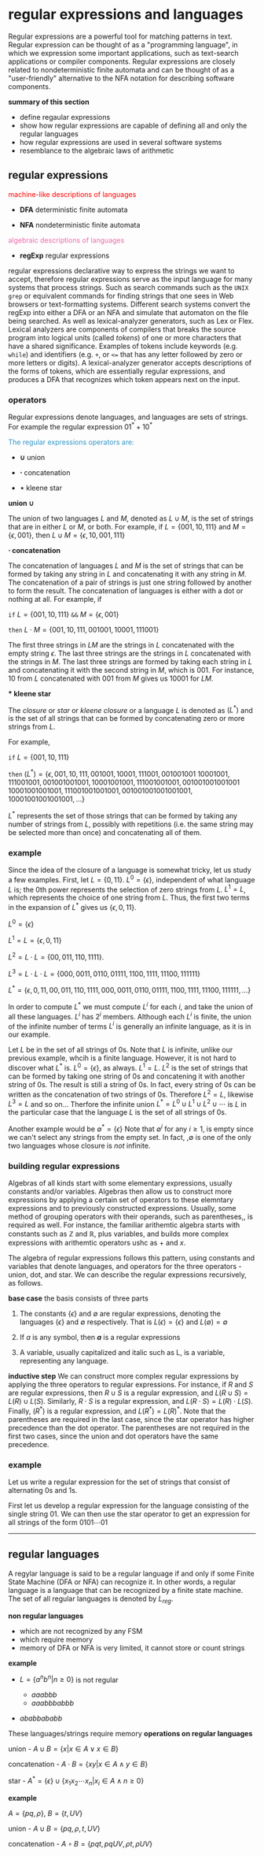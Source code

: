 # regular expressions and languages

Regular expressions are a powerful tool for matching patterns in text.  Regular expression can be thought of as a "programming language", in which we expression some important applications, such as text-search applications or compiler components.  Regular expressions are closely related to nondeterministic finite automata and can be thought of as a "user-friendly" alternative to the NFA notation for describing software components.

**summary of this section**
- define regaular expressions
- show how regular expressions are capable of defining all and only the regular languages
- how regular expressions are used in several software systems
- resemblance to the algebraic laws of arithmetic

## regular expressions

<p style="color:red">machine-like descriptions of languages<p>

- **DFA** deterministic finite automata

- **NFA** nondeterministic finite automata 

<p style="color:rgb(237,106,170)">algebraic descriptions of languages<p>

- **regExp** regular expressions

regular expressions declarative way to express the strings we want to accept, therefore regular expressions serve as the input language for many systems that process strings.  Such as search commands such as the `UNIX grep` or equivalent commands for finding strings that one sees in Web browsers or text-formatting systems.  Different search systems convert the regExp into either a DFA or an NFA and simulate that automaton on the file being searched.  As well as lexical-analyzer generators, such as Lex or Flex.  Lexical analyzers are components of compilers that breaks the source program into logical units (called _tokens_) of one or more characters that have a shared significance.  Examples of tokens include keywords (e.g. `while`) and identifiers (e.g. `+`, or `<=` that has any letter followed by zero or more letters or digits).  A lexical-analyzer generator accepts descriptions of the forms of tokens, which are essentially regular expressions, and produces a DFA that recognizes which token appears next on the input.

### operators

Regular expressions denote languages, and languages are sets of strings.  For example the regular expression $01^{*} + 10^{*}$ 


<p style="color:rgb(50, 150, 200)">The regular expressions operators are:<p>

- **$\cup$**	union

- **$\cdot$**	concatenation

- **$\star$**	kleene star

**union $\cup$**

The union of two languages $L$ and $M$, denoted as $L \cup M$, is the set of strings that are in either $L$ or $M$, or both.  For example, if $L = \{001, 10, 111\}$ and $M = \{\epsilon, 001\}$, then $L \cup M = \{\epsilon, 10, 001, 111\}$

**$\cdot$ concatenation**

The concatenation of languages $L$ and $M$ is the set of strings that can be formed by taking any string in $L$ and concatenating it with any string in $M$.  The concatenation of a pair of strings is just one string followed by another to form the result.  The concatenation of languages is either with a dot or nothing at all.  For example, if

`if` $L = \{001, 10, 111\}$ `&&` $M = \{\epsilon, 001\}$

`then` $L \cdot M = \{001, 10, 111, 001001, 10001, 111001\}$

The first three strings in $LM$ are the strings in $L$ concatenated with the empty string $\epsilon$.  The last three strings are the strings in $L$ concatenated with the strings in $M$.  The last three strings are formed by taking each string in $L$ and concatenating it with the second string in $M$, which is $001$.  For instance, $10$ from $L$ concatenated with $001$ from $M$ gives us $10001$ for $LM$.  

**$\ast$ kleene star**

The _closure_ or _star_ or _kleene closure_ or a language $L$ is denoted as $(L^{\ast})$ and is the set of all strings that can be formed by concatenating zero or more strings from $L$.  

For example, 

`if` $L = \{001, 10, 111\}$

`then` $(L^{\ast}) = \{\epsilon, 001, 10, 111, 001001, 10001, 111001, 001001001$
$10001001, 111001001, 001001001001, 10001001001, 111001001001, 001001001001001$ 
$10001001001001, 111001001001001, 001001001001001001, 10001001001001001, \dots\}$

$L^{\ast}$ represents the set of those strings that can be formed by taking any number of strings from $L$, possibly with repetitions (i.e. the same string may be selected more than once) and concatenating all of them.

### example

Since the idea of the closure of a language is somewhat tricky, let us study a few examples.  First, let $L = \{{0, 11\}}$.  $L^{0} = \{{\epsilon\}}$, independent of what language $L$ is; the 0th power represents the selection of zero strings from $L$.  $L^{1} = L$, which represents the choice of one string from $L$.  Thus, the first two terms in the expansion of $L^{\ast}$ gives us $\{{\epsilon, 0, 11\}}$.  

$L^{0} = \{\epsilon\}$

$L^{1} = L = \{\epsilon, 0, 11\}$

$L^{2} = L \cdot L = \{00, 011, 110, 1111\}$.

$L^{3} = L \cdot L \cdot L = \{000, 0011, 0110, 01111, 1100, 1111, 11100, 111111\}$

$L^{\ast} = \{\epsilon, 0, 11, 00, 011, 110, 1111, 000, 0011, 0110, 01111, 1100, 1111, 11100, 111111, \dots\}$

In order to compute $L^{\ast}$ we must compute $L^{i}$ for each $i$, and take the union of all these languages.  $L^{i}$ has $2^{i}$ members.  Although each $L^{i}$ is finite, the union of the infinite number of terms $L^{i}$ is generally an infinite language, as it is in our example.

Let $L$ be in the set of all strings of 0s.  Note that $L$ is infinite, unlike our previous example, whcih is a finite language.  However, it is not hard to discover what $L^{\ast}$ is.  $L^{0} = \{\epsilon\}$, as always. $L^{1} = L$.  $L^{2}$ is the set of strings that can be formed by taking one string of 0s and concatening it with another string of 0s.  The result is still a string of 0s.  In fact, every string of 0s can be written as the concatenation of two strings of 0s.  Therefore $L^{2} = L$, likewise $L^{3} = L$ and so on... Therfore the infinite union $L^{\ast} = L^{0} \cup L^{1} \cup L^{2} \cup \cdots$ is $L$ in the particular case that the language $L$ is the set of all strings of 0s. 

Another example would be $\emptyset^{\ast} = \{{\epsilon\}}$  Note that $\emptyset^{i}$ for any $i \geq 1$, is empty since we can't select any strings from the empty set.  In fact, ,$\emptyset$ is one of the only two languages whose closure is _not_ infinite.

### building regular expressions

Algebras of all kinds start with some elementary expressions, usually constants and/or variables.  Algebras then allow us to construct more expressions by applying a certain set of operators to these elemntary expressions and to previously constructed expressions.  Usually, some method of grouping operators with their operands, such as parentheses,, is required as well.  For instance, the familiar arithemtic algebra starts with constants such as $\mathbb{Z}$ and $\mathbb{R}$, plus variables, and builds more complex expressions with arithemtic operators ushc as $+$ and $x$.

The algebra of regular expressions follows this pattern, using constants and variables that denote languages, and operators for the three operators - union, dot, and star.  We can describe the regular expressions recursively, as follows.

**base case** the basis consists of three parts

1.  The constants $\{\epsilon\}$ and $\emptyset$ are regular expressions, denoting the languages $\{\epsilon\}$ and $\emptyset$ respectively.  That is $L(\epsilon) = \{\epsilon\}$ and $L(\emptyset) = \emptyset$ 

2. If $a$ is any symbol, then **$a$** is a regular expressions 

3. A variable, usually capitalized and italic such as L, is a variable, representing any language.

**inductive step**  We can construct more complex regular expressions by applying the three operators to regular expressions.  For instance, if $R$ and $S$ are regular expressions, then $R \cup S$ is a regular expression, and $L(R \cup S) = L(R) \cup L(S)$.  Similarly, $R \cdot S$ is a regular expression, and $L(R \cdot S) = L(R) \cdot L(S)$.  Finally, $(R^{\ast})$ is a regular expression, and $L(R^{\ast}) = L(R)^{\ast}$.  Note that the parentheses are required in the last case, since the star operator has higher precedence than the dot operator.  The parentheses are not required in the first two cases, since the union and dot operators have the same precedence.

### example

Let us write a regular expression for the set of strings that consist of alternating 0s and 1s.

First let us develop a regular expression for the language consisting of the single string $01$.  We can then use the star operator to get an expression for all strings of the form $0101 \cdots 01$


-----------------

## regular languages

A regylar language is said to be a regular language if and only if some Finite State Machine (DFA or NFA) can recognize it.  In other words, a regular language is a language that can be recognized by a finite state machine.  The set of all regular languages is denoted by $L_{reg}$.

**non regular languages**

- which are not recognized by any FSM
- which require memory
- memory of DFA or NFA is very limited, it cannot store or count strings

**example**

- $L = \{a^{n}b^{n} | n \geq 0\}$ is not regular
	- $aaabbb$
	- $aaabbbabbb$

- $ababbababb$

These languages/strings require memory
**operations on regular languages**

union - $A \cup B = \{x | x \in A \lor x \in B\}$

concatenation - $A \cdot B = \{xy | x \in A \land y \in B\}$

star - $A^{\ast} = \{\epsilon\} \cup \{x_{1}x_{2} \cdots x_{n} | x_{i} \in A \land n \geq 0\}$

**example**

$A = \{pq, \rho\}$, $B = \{t, UV\}$

union - $A \cup B = \{pq, \rho, t, UV\}$

concatenation -  $A \circ B = {\{pqt, pqUV, {\rho}t, {\rho}UV\}}$


